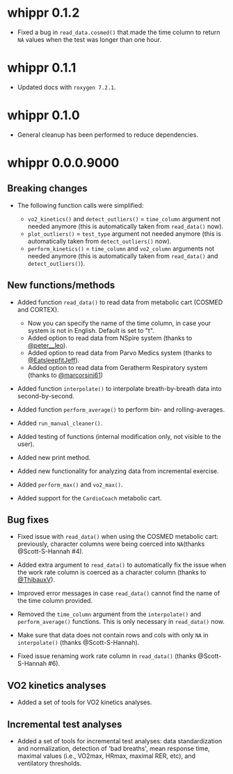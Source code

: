 # whippr 0.1.2

* Fixed a bug in `read_data.cosmed()` that made the time column to return `NA` values when the test was longer than one hour.

# whippr 0.1.1

* Updated docs with `roxygen 7.2.1`.

# whippr 0.1.0

* General cleanup has been performed to reduce dependencies.

# whippr 0.0.0.9000

## Breaking changes

* The following function calls were simplified:

    * `vo2_kinetics()` and `detect_outliers()` = `time_column` argument not needed anymore (this is automatically taken from `read_data()` now).
    * `plot_outliers()` = `test_type` argument not needed anymore (this is automatically taken from `detect_outliers()` now).
    * `perform_kinetics()` = `time_column` and `vo2_column` arguments not needed anymore (this is automatically taken from `read_data()` and `detect_outliers()`).

## New functions/methods

* Added function `read_data()` to read data from metabolic cart (COSMED and CORTEX).
    * Now you can specify the name of the time column, in case your system is not in English. Default is set to "t".
    * Added option to read data from NSpire system (thanks to [@peter__leo](https://twitter.com/peter__leo)).
    * Added option to read data from Parvo Medics system (thanks to [@EatsleepfitJeff](https://twitter.com/EatsleepfitJeff)).
    * Added option to read data from Geratherm Respiratory system (thanks to [@marcorsini61](https://twitter.com/marcorsini61))
    
* Added function `interpolate()` to interpolate breath-by-breath data into second-by-second.

* Added function `perform_average()` to perform bin- and rolling-averages.

* Added `run_manual_cleaner()`.

* Added testing of functions (internal modification only, not visible to the user).

* Added new print method.

* Added new functionality for analyzing data from incremental exercise.

* Added `perform_max()` and `vo2_max()`.

* Added support for the `CardioCoach` metabolic cart.

## Bug fixes

* Fixed issue with `read_data()` when using the COSMED metabolic cart: previously, character columns were being coerced into `NA`(thanks @Scott-S-Hannah #4).

* Added extra argument to `read_data()` to automatically fix the issue when the work rate column is coerced as a character column (thanks to [@ThibauxV](https://twitter.com/ThibauxV)).

* Improved error messages in case `read_data()` cannot find the name of the time column provided.

* Removed the `time_column` argument from the `interpolate()` and `perform_average()` functions. This is only necessary in `read_data()` now.

* Make sure that data does not contain rows and cols with only `NA` in `interpolate()` (thanks @Scott-S-Hannah).

* Fixed issue renaming work rate column in `read_data()` (thanks @Scott-S-Hannah #6).

## VO2 kinetics analyses

* Added a set of tools for VO2 kinetics analyses.

## Incremental test analyses

* Added a set of tools for incremental test analyses: data standardization and normalization, detection of 'bad breaths', mean response time, maximal values (i.e., VO2max, HRmax, maximal RER, etc), and ventilatory thresholds.
